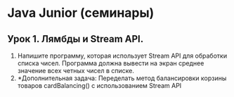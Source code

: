 # Java Junior (семинары)
## Урок 1. Лямбды и Stream API.

1. Напишите программу, которая использует Stream API для обработки списка чисел. 
Программа должна вывести на экран среднее значение всех четных чисел в списке.
2. *Дополнительная задача: Переделать метод балансировки корзины товаров cardBalancing() 
с использованием Stream API